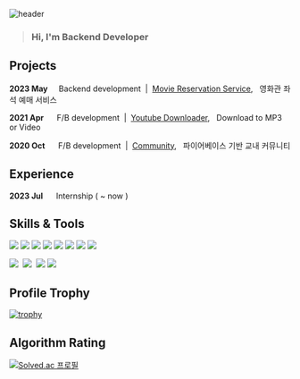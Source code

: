 ![header](https://capsule-render.vercel.app/api?type=waving&color=gradient&height=150&section=header&text=SeyeongLee&fontSize=40&fontAlign=78&fontAlignY=38)

> ### Hi, I'm Backend Developer

<!-- ### 안녕하세요 👋 -->
<!-- Github Rank -->
<!-- ![Anurag's GitHub stats](https://github-readme-stats.vercel.app/api?username=ys200209&&show_icons=true&theme=tokyonight) -->

<!-- Most Languages -->
<!-- [![Top Langs](https://github-readme-stats.vercel.app/api/top-langs/?username=ys200209&theme=tokyonight)](https://github.com/anuraghazra/github-readme-stats) -->

## Projects

**2023 May**&nbsp;&nbsp;&nbsp;&nbsp;&nbsp;Backend development &nbsp;|&nbsp; [Movie Reservation Service](https://github.com/ys200209/Movie-Reservation-Service),&nbsp;&nbsp; 영화관 좌석 예매 서비스

**2021 Apr** &nbsp;&nbsp;&nbsp;&nbsp;&nbsp;F/B development &nbsp;|&nbsp; [Youtube Downloader](https://github.com/ys200209/Youtube-Downloader),&nbsp;&nbsp; Download to MP3 or Video

**2020 Oct** &nbsp;&nbsp;&nbsp;&nbsp;&nbsp;F/B development &nbsp;|&nbsp; [Community](#),&nbsp;&nbsp; 파이어베이스 기반 교내 커뮤니티


## Experience

**2023 Jul**&nbsp;&nbsp;&nbsp;&nbsp;&nbsp; Internship ( ~ now )


## Skills & Tools

<img src="https://img.shields.io/badge/Java-A9BCF5?style=flat&logo=OpenJDK&logoColor=white"/></a>
<img src="https://img.shields.io/badge/SpringBoot-A9BCF5?style=flat&logo=SpringBoot&logoColor=white"/></a>
<img src="https://img.shields.io/badge/Python-A9BCF5?style=flat&logo=Python&logoColor=white"/></a>
<img src="https://img.shields.io/badge/Flask-A9BCF5?style=flat&logo=Flask&logoColor=white"/></a>
<img src="https://img.shields.io/badge/MariaDB-A9BCF5?style=flat&logo=MySQL&logoColor=white"/></a>
<img src="https://img.shields.io/badge/Postgresql-A9BCF5?style=flat&logo=Postgresql&logoColor=white"/></a>
<img src="https://img.shields.io/badge/Docker-A9BCF5?style=flat&logo=Docker&logoColor=white"/></a>
<img src="https://img.shields.io/badge/Github Actions-A9BCF5?style=flat&logo=GithubActions&logoColor=white"/></a>


<img src="https://img.shields.io/badge/Figma-F5ECCE?style=flat-square&logo=figma&logoColor=black"/>&nbsp;
<img src="https://img.shields.io/badge/Slack-F5ECCE?style=flat-square&logo=slack&logoColor=black"/>&nbsp;
<img src="https://img.shields.io/badge/Notion-F5ECCE?style=flat&logo=Notion&logoColor=white"/></a>
<img src="https://img.shields.io/badge/Discord-F5ECCE?style=flat&logo=DiscordlogoColor=white"/></a>

## Profile Trophy
[![trophy](https://github-profile-trophy.vercel.app/?username=Hugh-KR&theme=onedark&column=7&row=1&margin-w=15)](https://github.com/ryo-ma/github-profile-trophy)


## Algorithm Rating
<!-- BOJ Tier -->
[![Solved.ac
프로필](http://mazassumnida.wtf/api/v2/generate_badge?boj=ys200209)](https://solved.ac/ys200209)



<!--
**ys200209/ys200209** is a ✨ _special_ ✨ repository because its `README.md` (this file) appears on your GitHub profile.

Here are some ideas to get you started:

- 🔭 I’m currently working on ...
- 🌱 I’m currently learning ...
- 👯 I’m looking to collaborate on ...
- 🤔 I’m looking for help with ...
- 💬 Ask me about ...
- 📫 How to reach me: ...
- 😄 Pronouns: ...
- ⚡ Fun fact: ...
-->
